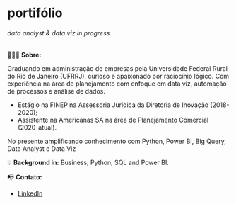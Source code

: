 # portifólio
###### *data analyst & data viz in progress* <br />

🙋🏾‍♂️ **Sobre:**

Graduando em administração de empresas pela Universidade Federal Rural do Rio de Janeiro (UFRRJ), curioso e apaixonado por raciocínio lógico. Com experiência na área de planejamento com enfoque em data viz, automação de processos e análise de dados.

- Estágio na FINEP na Assessoria Jurídica da Diretoria de Inovação (2018-2020); <br />
- Assistente na Americanas SA na área de Planejamento Comercial (2020-atual).

No presente amplificando conhecimento com Python, Power BI, Big Query, Data Analyst e Data Viz

💡 **Background in:** Business, Python, SQL and Power BI.

📭 **Contato:**

- [LinkedIn](https://www.linkedin.com/in/jandir-palhano-66b081b3/)
